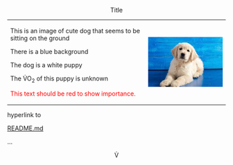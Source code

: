 <p align="center">Title</p>
<table cellpadding="20" align="center">
  <tr>
    <td>
<p> This is an image of cute dog that seems to be sitting on the ground</p>
<p> There is a blue background<p>
<p> The dog is a white puppy</p>
<p>The &#x56;&#x0307;O<sub>2</sub> of this puppy is unknown<p>
<p style="color:red;">This text should be red to show importance.</p>
    </td>
    <td>
      <img src="dogpic.jpg" alt="cute dog photo" align="right">
    </td>
  </tr>
</table>
<p>hyperlink to 

[README.md][reference]

...

[reference]: https://www.google.com


<p style="text-align:center;">&#x56;&#x0307;</p>







